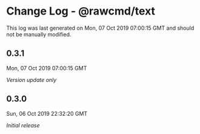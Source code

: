 # Change Log - @rawcmd/text

This log was last generated on Mon, 07 Oct 2019 07:00:15 GMT and should not be manually modified.

## 0.3.1
Mon, 07 Oct 2019 07:00:15 GMT

*Version update only*

## 0.3.0
Sun, 06 Oct 2019 22:32:20 GMT

*Initial release*

